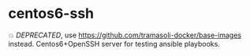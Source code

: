 # centos6-ssh
:boom: *DEPRECATED*, use https://github.com/tramasoli-docker/base-images instead.
Centos6+OpenSSH server for testing ansible playbooks.
